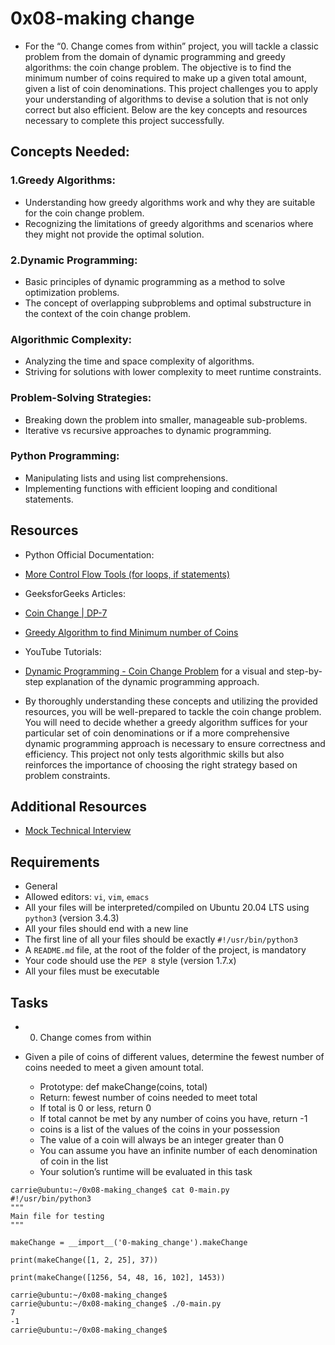 # 0x08-making change 

* For the “0. Change comes from within” project, you will tackle a classic problem from the domain of dynamic programming and greedy algorithms: the coin change problem. The objective is to find the minimum number of coins required to make up a given total amount, given a list of coin denominations. This project challenges you to apply your understanding of algorithms to devise a solution that is not only correct but also efficient. Below are the key concepts and resources necessary to complete this project successfully.

## Concepts Needed:
### 1.Greedy Algorithms:

* Understanding how greedy algorithms work and why they are suitable for the coin change problem.
* Recognizing the limitations of greedy algorithms and scenarios where they might not provide the optimal solution.
### 2.Dynamic Programming:

* Basic principles of dynamic programming as a method to solve optimization problems.
* The concept of overlapping subproblems and optimal substructure in the context of the coin change problem.
### Algorithmic Complexity:

* Analyzing the time and space complexity of algorithms.
* Striving for solutions with lower complexity to meet runtime constraints.
### Problem-Solving Strategies:

* Breaking down the problem into smaller, manageable sub-problems.
* Iterative vs recursive approaches to dynamic programming.
### Python Programming:

* Manipulating lists and using list comprehensions.
* Implementing functions with efficient looping and conditional statements.

## Resources

* Python Official Documentation:

* [More Control Flow Tools (for loops, if statements)](https://docs.python.org/3/tutorial/controlflow.html)
* GeeksforGeeks Articles:

* [Coin Change | DP-7](https://www.geeksforgeeks.org/coin-change-dp-7/)
* [Greedy Algorithm to find Minimum number of Coins](https://www.geeksforgeeks.org/greedy-algorithm-to-find-minimum-number-of-coins/)
* YouTube Tutorials:

* [Dynamic Programming - Coin Change Problem](https://www.youtube.com/watch?v=jgiZlGzXMBw) for a visual and step-by-step explanation of the dynamic programming approach.

* By thoroughly understanding these concepts and utilizing the provided resources, you will be well-prepared to tackle the coin change problem. You will need to decide whether a greedy algorithm suffices for your particular set of coin denominations or if a more comprehensive dynamic programming approach is necessary to ensure correctness and efficiency. This project not only tests algorithmic skills but also reinforces the importance of choosing the right strategy based on problem constraints.

## Additional Resources
* [Mock Technical Interview](https://www.youtube.com/watch?feature=shared&v=9BSSIsJ-fWg)

## Requirements
* General
* Allowed editors: `vi`, `vim`, `emacs`
* All your files will be interpreted/compiled on Ubuntu 20.04 LTS using `python3` (version 3.4.3)
* All your files should end with a new line
* The first line of all your files should be exactly `#!/usr/bin/python3`
* A `README.md` file, at the root of the folder of the project, is mandatory
* Your code should use the `PEP 8` style (version 1.7.x)
* All your files must be executable

## Tasks

* 0. Change comes from within
* Given a pile of coins of different values, determine the fewest number of coins needed to meet a given amount total.

   + Prototype: def makeChange(coins, total)
   + Return: fewest number of coins needed to meet total
	+ If total is 0 or less, return 0
	+ If total cannot be met by any number of coins you have, return -1
   + coins is a list of the values of the coins in your possession
   + The value of a coin will always be an integer greater than 0
   + You can assume you have an infinite number of each denomination of coin in the list
   + Your solution’s runtime will be evaluated in this task
```
carrie@ubuntu:~/0x08-making_change$ cat 0-main.py
#!/usr/bin/python3
"""
Main file for testing
"""

makeChange = __import__('0-making_change').makeChange

print(makeChange([1, 2, 25], 37))

print(makeChange([1256, 54, 48, 16, 102], 1453))

carrie@ubuntu:~/0x08-making_change$
carrie@ubuntu:~/0x08-making_change$ ./0-main.py
7
-1
carrie@ubuntu:~/0x08-making_change$
```
